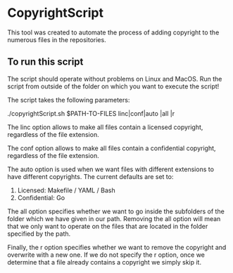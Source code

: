 # CopyrightScript
This tool was created to automate the process of adding copyright to the numerous files in the repositories. 

## To run this script
The script should operate without problems on Linux and MacOS. 
Run the script from outside of the folder on which you want to execute the script!

The script takes the following parameters:

./copyrightScript.sh $PATH-TO-FILES linc|conf|auto |all |r

The linc option allows to make all files contain a licensed copyright, regardless of the file extension.

The conf option allows to make all files contain a confidential copyright, regardless of the file extension.

The auto option is used when we want files with different extensions to have different copyrights. The current defaults are set to:

1. Licensed:        Makefile / YAML / Bash 
2. Confidential:    Go

The all option specifies whether we want to go inside the subfolders of the folder which we have given in our path. Removing the all option will mean that we only want to operate on the files that are located in the folder specified by the path.

Finally, the r option specifies whether we want to remove the copyright and overwrite with a new one. If we do not specify the r option, once we determine that a file already contains a copyright we simply skip it.
